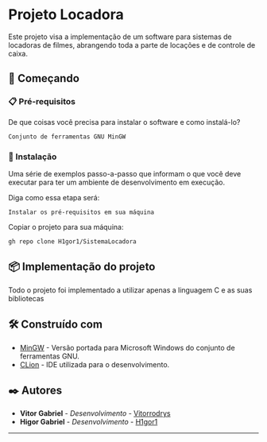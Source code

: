 # Projeto Locadora

Este projeto visa a implementação de um software para sistemas de locadoras de filmes, abrangendo toda a parte de locações e de controle de caixa.

## 🚀 Começando


### 📋 Pré-requisitos

De que coisas você precisa para instalar o software e como instalá-lo?

```
Conjunto de ferramentas GNU MinGW
```

### 🔧 Instalação

Uma série de exemplos passo-a-passo que informam o que você deve executar para ter um ambiente de desenvolvimento em execução.

Diga como essa etapa será:

```
Instalar os pré-requisitos em sua máquina
```

Copiar o projeto para sua máquina:

```
gh repo clone H1gor1/SistemaLocadora
```
## 📦 Implementação do projeto

Todo o projeto foi implementado a utilizar apenas a linguagem C e as suas bibliotecas
## 🛠️ Construído com

* [MinGW](https://www.mingw-w64.org/docs/overview/) - Versão portada para Microsoft Windows do conjunto de ferramentas GNU.
* [CLion](https://www.jetbrains.com/pt-br/clion/) - IDE utilizada para o desenvolvimento.

## ✒️ Autores

* **Vitor Gabriel** - *Desenvolvimento* - [Vitorrodrys](https://github.com/Vitorrodrys)
* **Higor Gabriel** - *Desenvolvimento* - [H1gor1](https://github.com/H1gor1)

---